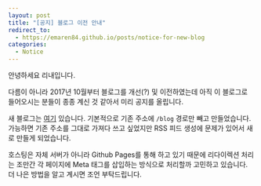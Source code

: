 ```yaml
---
layout: post
title: "[공지] 블로그 이전 안내"
redirect_to:
  - https://emaren84.github.io/posts/notice-for-new-blog
categories:
  - Notice
---
```


안녕하세요 리내입니다.

다름이 아니라 2017년 10월부터 블로그를 개선(?) 및 이전하였는데 아직 이 블로그로 들어오시는 분들이 종종 계신 것 같아서 미리 공지를 올립니다.

새 블로그는 [여기](https://emaren84.github.io) 있습니다. 기본적으로 기존 주소에 `/blog` 경로만 빼고 만들었습니다. 가능하면 기존 주소를 그대로 가져다 쓰고 싶었지만 RSS 피드 생성에 문제가 있어서 새로 만들게 되었습니다.

호스팅은 자체 서버가 아니라 Github Pages를 통해 하고 있기 때문에 리다이렉션 처리는 조만간 각 페이지에 Meta 태그를 삽입하는 방식으로 처리할까 고민하고 있습니다. 더 나은 방법을 알고 계시면 조언 부탁드립니다.
